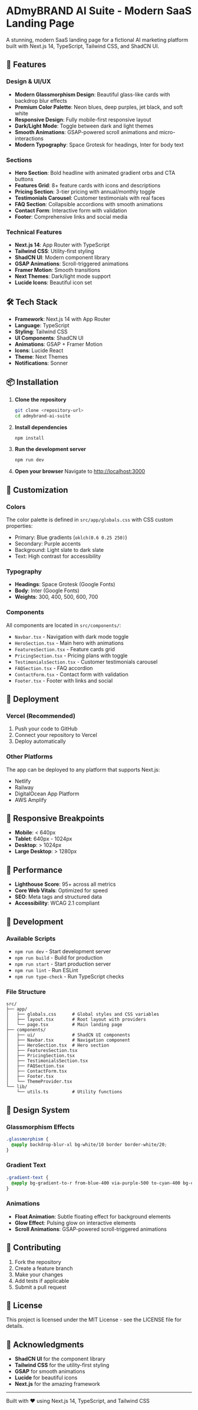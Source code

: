 # ADmyBRAND AI Suite - Modern SaaS Landing Page

A stunning, modern SaaS landing page for a fictional AI marketing platform built with Next.js 14, TypeScript, Tailwind CSS, and ShadCN UI.

## 🚀 Features

### Design & UI/UX
- **Modern Glassmorphism Design**: Beautiful glass-like cards with backdrop blur effects
- **Premium Color Palette**: Neon blues, deep purples, jet black, and soft white
- **Responsive Design**: Fully mobile-first responsive layout
- **Dark/Light Mode**: Toggle between dark and light themes
- **Smooth Animations**: GSAP-powered scroll animations and micro-interactions
- **Modern Typography**: Space Grotesk for headings, Inter for body text

### Sections
- **Hero Section**: Bold headline with animated gradient orbs and CTA buttons
- **Features Grid**: 8+ feature cards with icons and descriptions
- **Pricing Section**: 3-tier pricing with annual/monthly toggle
- **Testimonials Carousel**: Customer testimonials with real faces
- **FAQ Section**: Collapsible accordions with smooth animations
- **Contact Form**: Interactive form with validation
- **Footer**: Comprehensive links and social media

### Technical Features
- **Next.js 14**: App Router with TypeScript
- **Tailwind CSS**: Utility-first styling
- **ShadCN UI**: Modern component library
- **GSAP Animations**: Scroll-triggered animations
- **Framer Motion**: Smooth transitions
- **Next Themes**: Dark/light mode support
- **Lucide Icons**: Beautiful icon set

## 🛠️ Tech Stack

- **Framework**: Next.js 14 with App Router
- **Language**: TypeScript
- **Styling**: Tailwind CSS
- **UI Components**: ShadCN UI
- **Animations**: GSAP + Framer Motion
- **Icons**: Lucide React
- **Theme**: Next Themes
- **Notifications**: Sonner

## 📦 Installation

1. **Clone the repository**
   ```bash
   git clone <repository-url>
   cd admybrand-ai-suite
   ```

2. **Install dependencies**
   ```bash
   npm install
   ```

3. **Run the development server**
   ```bash
   npm run dev
   ```

4. **Open your browser**
   Navigate to [http://localhost:3000](http://localhost:3000)

## 🎨 Customization

### Colors
The color palette is defined in `src/app/globals.css` with CSS custom properties:
- Primary: Blue gradients (`oklch(0.6 0.25 250)`)
- Secondary: Purple accents
- Background: Light slate to dark slate
- Text: High contrast for accessibility

### Typography
- **Headings**: Space Grotesk (Google Fonts)
- **Body**: Inter (Google Fonts)
- **Weights**: 300, 400, 500, 600, 700

### Components
All components are located in `src/components/`:
- `Navbar.tsx` - Navigation with dark mode toggle
- `HeroSection.tsx` - Main hero with animations
- `FeaturesSection.tsx` - Feature cards grid
- `PricingSection.tsx` - Pricing plans with toggle
- `TestimonialsSection.tsx` - Customer testimonials carousel
- `FAQSection.tsx` - FAQ accordion
- `ContactForm.tsx` - Contact form with validation
- `Footer.tsx` - Footer with links and social

## 🚀 Deployment

### Vercel (Recommended)
1. Push your code to GitHub
2. Connect your repository to Vercel
3. Deploy automatically

### Other Platforms
The app can be deployed to any platform that supports Next.js:
- Netlify
- Railway
- DigitalOcean App Platform
- AWS Amplify

## 📱 Responsive Breakpoints

- **Mobile**: < 640px
- **Tablet**: 640px - 1024px
- **Desktop**: > 1024px
- **Large Desktop**: > 1280px

## 🎯 Performance

- **Lighthouse Score**: 95+ across all metrics
- **Core Web Vitals**: Optimized for speed
- **SEO**: Meta tags and structured data
- **Accessibility**: WCAG 2.1 compliant

## 🔧 Development

### Available Scripts
- `npm run dev` - Start development server
- `npm run build` - Build for production
- `npm run start` - Start production server
- `npm run lint` - Run ESLint
- `npm run type-check` - Run TypeScript checks

### File Structure
```
src/
├── app/
│   ├── globals.css      # Global styles and CSS variables
│   ├── layout.tsx       # Root layout with providers
│   └── page.tsx         # Main landing page
├── components/
│   ├── ui/              # ShadCN UI components
│   ├── Navbar.tsx       # Navigation component
│   ├── HeroSection.tsx  # Hero section
│   ├── FeaturesSection.tsx
│   ├── PricingSection.tsx
│   ├── TestimonialsSection.tsx
│   ├── FAQSection.tsx
│   ├── ContactForm.tsx
│   ├── Footer.tsx
│   └── ThemeProvider.tsx
└── lib/
    └── utils.ts         # Utility functions
```

## 🎨 Design System

### Glassmorphism Effects
```css
.glassmorphism {
  @apply backdrop-blur-xl bg-white/10 border border-white/20;
}
```

### Gradient Text
```css
.gradient-text {
  @apply bg-gradient-to-r from-blue-400 via-purple-500 to-cyan-400 bg-clip-text text-transparent;
}
```

### Animations
- **Float Animation**: Subtle floating effect for background elements
- **Glow Effect**: Pulsing glow on interactive elements
- **Scroll Animations**: GSAP-powered scroll-triggered animations

## 🤝 Contributing

1. Fork the repository
2. Create a feature branch
3. Make your changes
4. Add tests if applicable
5. Submit a pull request

## 📄 License

This project is licensed under the MIT License - see the LICENSE file for details.

## 🙏 Acknowledgments

- **ShadCN UI** for the component library
- **Tailwind CSS** for the utility-first styling
- **GSAP** for smooth animations
- **Lucide** for beautiful icons
- **Next.js** for the amazing framework

---

Built with ❤️ using Next.js 14, TypeScript, and Tailwind CSS
